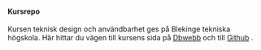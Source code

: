 #### Kursrepo

Kursen teknisk design och användbarhet ges på Blekinge tekniska högskola. Här hittar du vägen till kursens sida på  [Dbwebb](https://dbwebb.se/kurser/design-v2) och till [Github](https://github.com/dbwebb-se/design) .
